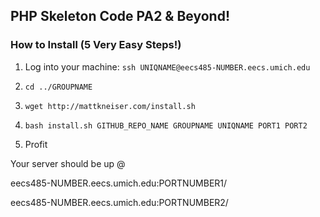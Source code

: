 ## PHP Skeleton Code PA2 & Beyond!


### How to Install (5 Very Easy Steps!)

1) Log into your machine: `ssh UNIQNAME@eecs485-NUMBER.eecs.umich.edu`

2) `cd ../GROUPNAME`

3) `wget http://mattkneiser.com/install.sh`

4) `bash install.sh GITHUB_REPO_NAME GROUPNAME UNIQNAME PORT1 PORT2`

5) Profit


Your server should be up @

eecs485-NUMBER.eecs.umich.edu:PORTNUMBER1/

eecs485-NUMBER.eecs.umich.edu:PORTNUMBER2/